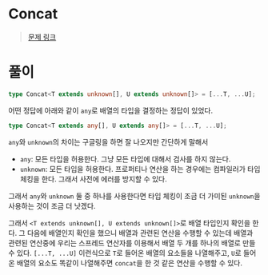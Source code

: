 # Concat

> [문제 링크](https://github.com/type-challenges/type-challenges/blob/main/questions/00533-easy-concat/README.ko.md)

# 풀이

```ts
type Concat<T extends unknown[], U extends unknown[]> = [...T, ...U];
```

어떤 정답에 아래와 같이 `any`로 배열의 타입을 결정하는 정답이 있었다.

```ts
type Concat<T extends any[], U extends any[]> = [...T, ...U];
```

`any`와 `unknown`의 차이는 구글링을 하면 잘 나오지만 간단하게 말해서
- `any`: 모든 타입을 허용한다. 그냥 모든 타입에 대해서 검사를 하지 않는다.
- `unknown`: 모든 타입을 허용한다. 프로퍼티나 연산을 하는 경우에는 컴파일러가 타입 체킹을 한다. 그래서 사전에 에러를 방지할 수 있다.

그래서 `any`와 `unknown` 둘 중 하나를 사용한다면 타입 체킹이 조금 더 가미된 `unknown`을 사용하는 것이 조금 더 낫겠다.

그래서 `<T extends unknown[], U extends unknown[]>`로 배열 타입인지 확인을 한다.
그 다음에 배열인지 확인을 했으니 배열과 관련된 연산을 수행할 수 있는데
배열과 관련된 연산중에 우리는 스프레드 연산자를 이용해서 배열 두 개를 하나의 배열로 만들 수 있다.
`[...T, ...U]` 이런식으로 `T`로 들어온 배열의 요소들을 나열해주고, `U`로 들어온 배열의 요소도 똑같이 나열해주면
`concat`을 한 것 같은 연산을 수행할 수 있다.
